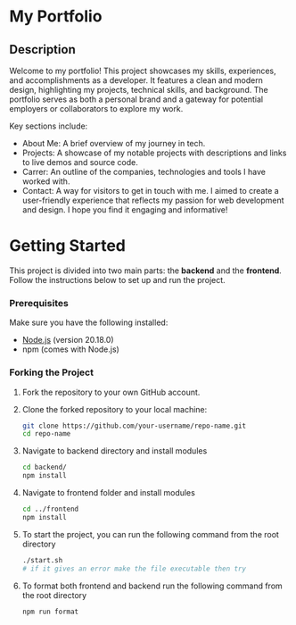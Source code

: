 # My Portfolio

## Description
Welcome to my portfolio! This project showcases my skills, experiences, and accomplishments as a developer. It features a clean and modern design, highlighting my projects, technical skills, and background. The portfolio serves as both a personal brand and a gateway for potential employers or collaborators to explore my work.

Key sections include:

- About Me: A brief overview of my journey in tech.
- Projects: A showcase of my notable projects with descriptions and links to live demos and source code.
- Carrer: An outline of the companies, technologies and tools I have worked with.
- Contact: A way for visitors to get in touch with me.
I aimed to create a user-friendly experience that reflects my passion for web development and design. I hope you find it engaging and informative!




# Getting Started

This project is divided into two main parts: the **backend** and the **frontend**. Follow the instructions below to set up and run the project.

### Prerequisites

Make sure you have the following installed:

- [Node.js](https://nodejs.org/) (version 20.18.0)
- npm (comes with Node.js)

### Forking the Project

1. Fork the repository to your own GitHub account.
2. Clone the forked repository to your local machine:

   ```bash
   git clone https://github.com/your-username/repo-name.git
   cd repo-name
   
3. Navigate to backend directory and install modules
   
   ```bash
   cd backend/
   npm install

4. Navigate to frontend folder and install modules
   
   ```bash
   cd ../frontend
   npm install

5. To start the project, you can run the following command from the root directory

   ```bash
   ./start.sh
   # if it gives an error make the file executable then try

6. To format both frontend and backend run the following command from the root directory

   ```bash
   npm run format
